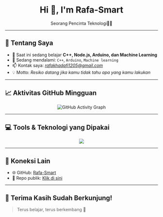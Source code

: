 <h1 align="center">Hi 👋, I'm Rafa-Smart</h1>
<p align="center">Seorang Pencinta Teknologi👨‍💻</p>

---

## 🧠 Tentang Saya

- 🔭 Saat ini sedang belajar **C++, Node.js, Arduino, dan Machine Learning**
- 🌱 Sedang mendalami: `C++`, `Arduino`, `Machine learning`
- 📫 Kontak saya: *rafakhadafi1205@gmail.com*
- 💡 Motto: *Resiko datang jika kamu tidak tahu apa yang kamu lakukan*

---



## 📈 Aktivitas GitHub Mingguan

<p align="center">
  <img src="https://github-readme-activity-graph.vercel.app/graph?username=Rafa-Smart&theme=react-dark" alt="GitHub Activity Graph"/>
</p>

---

## 💻 Tools & Teknologi yang Dipakai

<p align="center">
  <img src="https://skillicons.dev/icons?i=cpp,nodejs,arduino,vscode,git,github,python,javascript,typescript,mysql,npm,express,jest,babel," />
</p>

---

## 🔗 Koneksi Lain

- 🌐 GitHub: [Rafa-Smart](https://github.com/Rafa-Smart)
- 📌 Repo publik: [Klik di sini](https://github.com/Rafa-Smart?tab=repositories)

---

## 🙏 Terima Kasih Sudah Berkunjung!
 
> Terus belajar, terus berkembang 🚀

